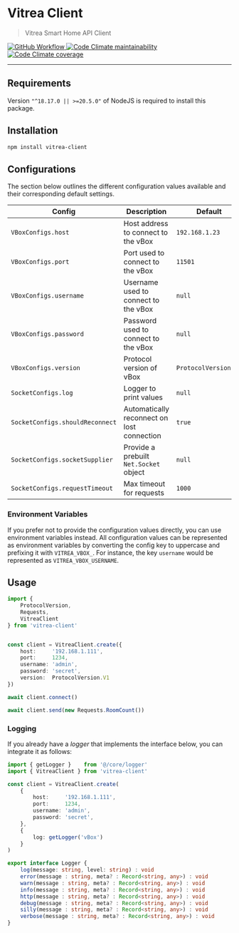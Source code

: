 # Vitrea Client

> Vitrea Smart Home API Client

<a href="https://github.com/bdsoha/vitrea-client/actions/workflows/test.yml">
    <img alt="GitHub Workflow" src="https://img.shields.io/github/actions/workflow/status/bdsoha/vitrea-client/test.yml?branch=develop&logo=github&style=for-the-badge">
</a>

<a href="https://codeclimate.com/github/bdsoha/vitrea-client">
    <img alt="Code Climate maintainability" src="https://img.shields.io/codeclimate/maintainability/bdsoha/vitrea-client?logo=codeclimate&style=for-the-badge">
</a>

<a href="https://codeclimate.com/github/bdsoha/vitrea-client">
    <img alt="Code Climate coverage" src="https://img.shields.io/codeclimate/coverage/bdsoha/vitrea-client?logo=codeclimate&style=for-the-badge">
</a>

---

## Requirements

Version `"^18.17.0 || >=20.5.0"` of NodeJS is required to install this package.

## Installation

```bash
npm install vitrea-client
```

## Configurations

The section below outlines the different configuration values available and their corresponding
default settings.

| Config                          | Description                                | Default              |
| ------------------------------- | ------------------------------------------ | -------------------- |
| `VBoxConfigs.host`              | Host address to connect to the vBox        | `192.168.1.23`       |
| `VBoxConfigs.port`              | Port used to connect to the vBox           | `11501`              |
| `VBoxConfigs.username`          | Username used to connect to the vBox       | `null`               |
| `VBoxConfigs.password`          | Password used to connect to the vBox       | `null`               |
| `VBoxConfigs.version`           | Protocol version of vBox                   | `ProtocolVersion.V2` |
| `SocketConfigs.log`             | Logger to print values                     | `null`               |
| `SocketConfigs.shouldReconnect` | Automatically reconnect on lost connection | `true`               |
| `SocketConfigs.socketSupplier`  | Provide a prebuilt `Net.Socket` object     | `null`               |
| `SocketConfigs.requestTimeout`  | Max timeout for requests                   | `1000`               |

### Environment Variables

If you prefer not to provide the configuration values directly, you can use environment
variables instead.
All configuration values can be represented as environment variables by converting the
config key to uppercase and prefixing it with `VITREA_VBOX_`.
For instance, the key `username` would be represented as `VITREA_VBOX_USERNAME`.

## Usage

```ts
import {
    ProtocolVersion,
    Requests,
    VitreaClient
} from 'vitrea-client'


const client = VitreaClient.create({
    host:     '192.168.1.111',
    port:     1234,
    username: 'admin',
    password: 'secret',
    version:  ProtocolVersion.V1
})

await client.connect()

await client.send(new Requests.RoomCount())
```

### Logging

If you already have a *logger* that implements the interface below, you can integrate
it as follows:

```ts
import { getLogger }    from '@/core/logger'
import { VitreaClient } from 'vitrea-client'

const client = VitreaClient.create(
    {
        host:     '192.168.1.111',
        port:     1234,
        username: 'admin',
        password: 'secret',
    },
    {
        log: getLogger('vBox')
    }
)
```

```ts
export interface Logger {
    log(message: string, level: string) : void
    error(message : string, meta? : Record<string, any>) : void
    warn(message : string, meta? : Record<string, any>) : void
    info(message : string, meta? : Record<string, any>) : void
    http(message : string, meta? : Record<string, any>) : void
    debug(message : string, meta? : Record<string, any>) : void
    silly(message : string, meta? : Record<string, any>) : void
    verbose(message : string, meta? : Record<string, any>) : void
}
```
